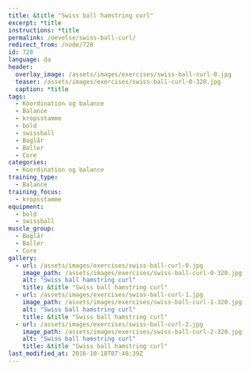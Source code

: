 ```yaml
---
title: &title "Swiss ball hamstring curl"
excerpt: *title
instructions: *title
permalink: /oevelse/swiss-ball-curl/
redirect_from: /node/728
id: 728
language: da
header:
  overlay_image: /assets/images/exercises/swiss-ball-curl-0.jpg
  teaser: /assets/images/exercises/swiss-ball-curl-0-320.jpg
  caption: *title
tags:
  - Koordination og balance
  - Balance
  - kropsstamme
  - bold
  - swissball
  - Baglår
  - Baller
  - Core
categories:
  - Koordination og balance
training_type: 
  - Balance
training_focus: 
  - kropsstamme
equipment:
  - bold
  - swissball
muscle_group:
  - Baglår
  - Baller
  - Core
gallery:
  - url: /assets/images/exercises/swiss-ball-curl-0.jpg
    image_path: /assets/images/exercises/swiss-ball-curl-0-320.jpg
    alt: "Swiss ball hamstring curl"
    title: &title "Swiss ball hamstring curl"
  - url: /assets/images/exercises/swiss-ball-curl-1.jpg
    image_path: /assets/images/exercises/swiss-ball-curl-1-320.jpg
    alt: "Swiss ball hamstring curl"
    title: &title "Swiss ball hamstring curl"
  - url: /assets/images/exercises/swiss-ball-curl-2.jpg
    image_path: /assets/images/exercises/swiss-ball-curl-2-320.jpg
    alt: "Swiss ball hamstring curl"
    title: &title "Swiss ball hamstring curl"
last_modified_at: 2016-10-18T07:40:39Z
---
```



